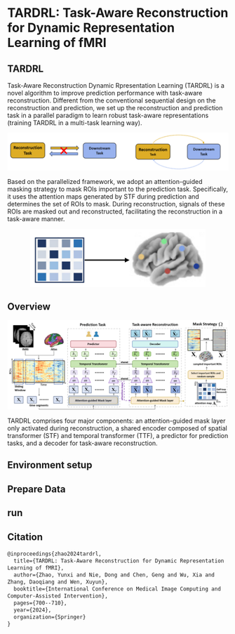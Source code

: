 # TARDRL: Task-Aware Reconstruction for Dynamic Representation Learning of fMRI
## TARDRL
Task-Aware Reconstruction Dynamic Rpresentation Learning (TARDRL) is a novel algorithm to improve prediction performance with task-aware reconstruction. Different from the conventional sequential design on the reconstruction and prediction, we set up the reconstruction and prediction task in a parallel paradigm to learn robust task-aware representations (training TARDRL in a multi-task learning way).
<p align="center">
<img src=assets/idea_img.png />
</p>

Based on the parallelized framework, we adopt an attention-guided masking strategy to mask ROIs important to the prediction task. Specifically, it uses the attention maps generated by STF during prediction and determines the set of ROIs to mask. During reconstruction, signals of these ROIs are masked out and reconstructed, facilitating the reconstruction in a task-aware manner. 
<p align="center">
<img src=assets/idea_img1.png width=400 heigh=150/>
</p>

## Overview
<p align="center">
<img src=assets/model_big.png />
</p>
TARDRL comprises four major components: an attention-guided mask layer only activated during reconstruction, a shared encoder composed of spatial transformer (STF) and temporal transformer (TTF), a predictor for prediction tasks, and a decoder for task-aware reconstruction.

## Environment setup

## Prepare Data

## run

## Citation
```
@inproceedings{zhao2024tardrl,
  title={TARDRL: Task-Aware Reconstruction for Dynamic Representation Learning of fMRI},
  author={Zhao, Yunxi and Nie, Dong and Chen, Geng and Wu, Xia and Zhang, Daoqiang and Wen, Xuyun},
  booktitle={International Conference on Medical Image Computing and Computer-Assisted Intervention},
  pages={700--710},
  year={2024},
  organization={Springer}
}

```
